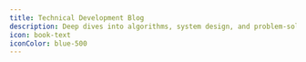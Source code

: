 ```yaml
---
title: Technical Development Blog
description: Deep dives into algorithms, system design, and problem-solving approaches
icon: book-text
iconColor: blue-500
---
```

